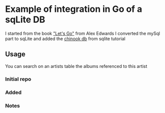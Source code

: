 # Example of integration in Go of a sqLite DB

I started from the book ["Let's Go"](https://lets-go.alexedwards.net/) from Alex Edwards
I converted the mySql part to sqLite and added the [chinook db](https://www.sqlitetutorial.net/sqlite-sample-database/) from sqlite tutorial

## Usage

You can search on an artists table the albums referenced to this artist

### Initial repo

### Added

### Notes
